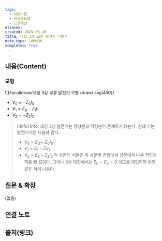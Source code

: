 ```yaml
---
tags:
  - 회로이론
  - 대칭좌표법
  - 고장계산
aliases: 
created: 2025-05-20
title: 대칭 3상 교류 발전기 기본식
note-type: COMMON
completed: true
---
```


## 내용(Content)
### 모형
![[Excalidraw/대칭 3상 교류 발전기 모형 (draw).svg|450]]

- $V_{0} = -Z_{0}I_{0}$
- $V_{1} = E_{a}-Z_{1}I_{1}$
- $V_{2}=-Z_{2}I_{2}$

>[!info] Info: 대칭 3상 발전기는 영상분과 역상분이 존재하지 않는다.
>원래 기본 발전기식은 다음과 같다.
>- $V_{0} = E_{0} - Z_{0}I_{0}$
>- $V_{1} = E_{1}-Z_{1}I_{1}$
>- $V_{2}=E_{2}-Z_{2}I_{2}$
>각 성분의 식들은 각 성분별 전압에서 성분에서 나온 전압강하를 뺸 값이다. 그러나 3상 대칭에서는 $E_{0}=E_{2}=0$ 이므로 대입하면 위와 같은 식이 나온다.






## 질문 & 확장

(없음)

## 연결 노트

## 출처(링크)

